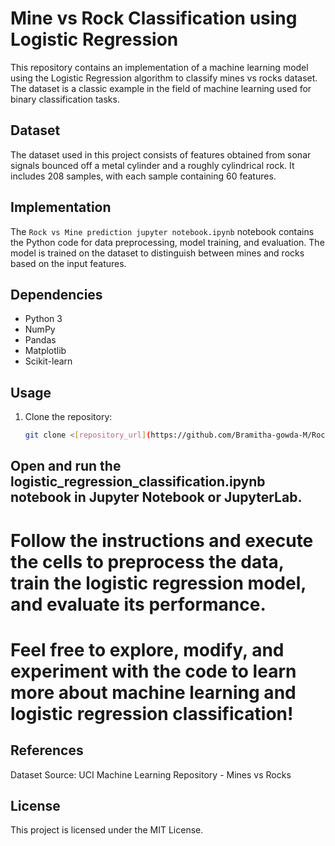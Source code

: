 # Mine vs Rock Classification using Logistic Regression

This repository contains an implementation of a machine learning model using the Logistic Regression algorithm to classify mines vs rocks dataset. The dataset is a classic example in the field of machine learning used for binary classification tasks.

## Dataset
The dataset used in this project consists of features obtained from sonar signals bounced off a metal cylinder and a roughly cylindrical rock. It includes 208 samples, with each sample containing 60 features.

## Implementation
The `Rock vs Mine prediction jupyter notebook.ipynb` notebook contains the Python code for data preprocessing, model training, and evaluation. The model is trained on the dataset to distinguish between mines and rocks based on the input features.

## Dependencies
- Python 3
- NumPy
- Pandas
- Matplotlib
- Scikit-learn

## Usage
1. Clone the repository:
   ```bash
   git clone <[repository_url](https://github.com/Bramitha-gowda-M/Rock-vs-Mine-prediction-using-sonar-Dataset-using-Logistic-Regression)https://github.com/Bramitha-gowda-M/Rock-vs-Mine-prediction-using-sonar-Dataset-using-Logistic-Regression>

## Open and run the logistic_regression_classification.ipynb notebook in Jupyter Notebook or JupyterLab.

# Follow the instructions and execute the cells to preprocess the data, train the logistic regression model, and evaluate its performance.

# Feel free to explore, modify, and experiment with the code to learn more about machine learning and logistic regression classification!

## References
Dataset Source: UCI Machine Learning Repository - Mines vs Rocks

## License
This project is licensed under the MIT License.
